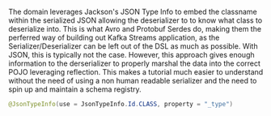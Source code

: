
The domain leverages Jackson's JSON Type Info to embed the classname within the serialized JSON allowing the deserializer to to know what class to deserialize into.
This is what Avro and Protobuf Serdes do, making them the perferred way of building out Kafka Streams application, as the Serializer/Deserializer can be left out of the DSL as much as possible.
With JSON, this is typically not the case.
However, this approach gives enough information to the derserializer to properly marshal the data into the correct POJO leveraging reflection.
This makes a tutorial much easier to understand without the need of using a non human readable serializer and the need to spin up and maintain a schema registry.

```java
@JsonTypeInfo(use = JsonTypeInfo.Id.CLASS, property = "_type")
```


